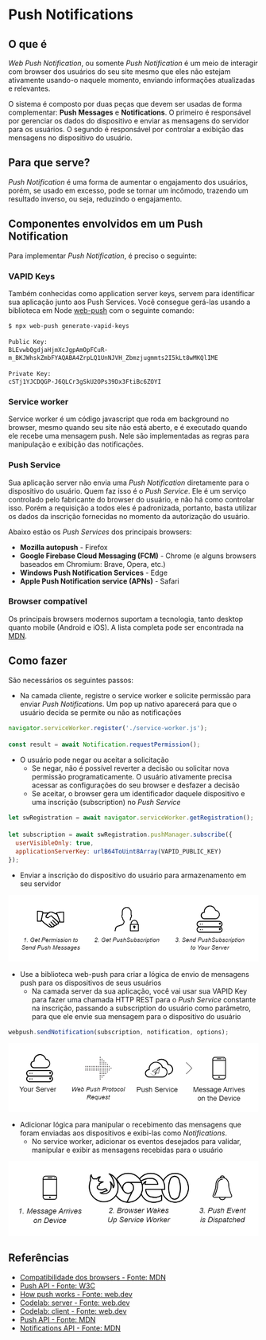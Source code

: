 # Push Notifications

## O que é

*Web Push Notification*, ou somente *Push Notification* é um meio de interagir com browser dos usuários do seu site mesmo que eles não estejam ativamente usando-o naquele momento, enviando informações atualizadas e relevantes.

O sistema é composto por duas peças que devem ser usadas de forma complementar: **Push Messages** e **Notifications**. O primeiro é responsável por gerenciar os dados do dispositivo e enviar as mensagens do servidor para os usuários. O segundo é responsável por controlar a exibição das mensagens no dispositivo do usuário.

## Para que serve?

*Push Notification* é uma forma de aumentar o engajamento dos usuários, porém, se usado em excesso, pode se tornar um incômodo, trazendo um resultado inverso, ou seja, reduzindo o engajamento.

## Componentes envolvidos em um Push Notification

Para implementar *Push Notification*, é preciso o seguinte:

### VAPID Keys

Também conhecidas como application server keys, servem para identificar sua aplicação junto aos Push Services. Você consegue gerá-las usando a biblioteca em Node [web-push](https://www.npmjs.com/package/web-push) com o seguinte comando:

```shell
$ npx web-push generate-vapid-keys

Public Key:
BLEvwbQgdjaHjmXcJgpAmOpFCuR-m_BKJWhskZmbFYAQABA4ZrpLQ1UnNJVH_Zbmzjugmmts2I5kLt8wMKQlIME

Private Key:
cSTj1YJCDQGP-J6QLCr3gSkU2OPs39Dx3FtiBc6ZOYI
```

### Service worker

Service worker é um código javascript que roda em background no browser, mesmo quando seu site não está aberto, e é executado quando ele recebe uma mensagem push. Nele são implementadas as regras para manipulação e exibição das notificações.

### Push Service

Sua aplicação server não envia uma *Push Notification* diretamente para o dispositivo do usuário. Quem faz isso é o *Push Service*. Ele é um serviço controlado pelo fabricante do browser do usuário, e não há como controlar isso. Porém a requisição a todos eles é padronizada, portanto, basta utilizar os dados da inscrição fornecidas no momento da autorização do usuário.

Abaixo estão os *Push Services* dos principais browsers:

- **Mozilla autopush** - Firefox
- **Google Firebase Cloud Messaging (FCM)** - Chrome (e alguns browsers baseados em Chromium: Brave, Opera, etc.)
- **Windows Push Notification Services** - Edge
- **Apple Push Notification service (APNs)** - Safari

### Browser compatível

Os principais browsers modernos suportam a tecnologia, tanto desktop quanto mobile (Android e iOS). A lista completa pode ser encontrada na [MDN](https://developer.mozilla.org/en-US/docs/Web/API/PushEvent#browser_compatibility).

## Como fazer

São necessários os seguintes passos:

- Na camada cliente, registre o service worker e solicite permissão para enviar *Push Notifications*. Um pop up nativo aparecerá para que o usuário decida se permite ou não as notificações

```javascript
navigator.serviceWorker.register('./service-worker.js');

const result = await Notification.requestPermission();
```

- O usuário pode negar ou aceitar a solicitação
  - Se negar, não é possível reverter a decisão ou solicitar nova permissão programaticamente. O usuário ativamente precisa acessar as configurações do seu browser e desfazer a decisão
  - Se aceitar, o browser gera um identificador daquele dispositivo e uma inscrição (subscription) no *Push Service*

```javascript
let swRegistration = await navigator.serviceWorker.getRegistration();

let subscription = await swRegistration.pushManager.subscribe({
  userVisibleOnly: true,
  applicationServerKey: urlB64ToUint8Array(VAPID_PUBLIC_KEY)
});
```

- Enviar a inscrição do dispositivo do usuário para armazenamento em seu servidor

![alt text](image.png)

- Use a biblioteca web-push para criar a lógica de envio de mensagens push para os dispositivos de seus usuários
  - Na camada server da sua aplicação, você vai usar sua VAPID Key para fazer uma chamada HTTP REST para o *Push Service* constante na inscrição, passando a subscription do usuário como parâmetro, para que ele envie sua mensagem para o dispositivo do usuário

```javascript
webpush.sendNotification(subscription, notification, options);
```

![alt text](image-1.png)

- Adicionar lógica para manipular o recebimento das mensagens que foram enviadas aos dispositivos e exibi-las como *Notifications*.
  - No service worker, adicionar os eventos desejados para validar, manipular e exibir as mensagens recebidas para o usuário

![alt text](image-2.png)

## Referências

- [Compatibilidade dos browsers - Fonte: MDN](https://developer.mozilla.org/en-US/docs/Web/API/PushEvent#browser_compatibility)
- [Push API - Fonte: W3C](https://www.w3.org/TR/push-api/)
- [How push works - Fonte: web.dev](https://web.dev/articles/push-notifications-how-push-works)
- [Codelab: server - Fonte: web.dev](https://web.dev/articles/push-notifications-server-codelab)
- [Codelab: client - Fonte: web.dev](https://web.dev/articles/push-notifications-client-codelab)
- [Push API - Fonte: MDN](https://developer.mozilla.org/en-US/docs/Web/API/Push_API)
- [Notifications API - Fonte: MDN](https://developer.mozilla.org/en-US/docs/Web/API/Notifications_API)